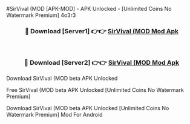 #SirVival (MOD [APK-MOD] - APK Unlocked - [Unlimited Coins No Watermark Premium] 4o3r3



<div align="center">

<h3>🔴 Download [Server1] 👉👉 <a href="https://momento.my/?title=SirVival_(MOD">SirVival (MOD Mod Apk</a></h3><br>

<h3>🔴 Download [Server2] 👉👉 <a href="https://momento.my/?title=SirVival_(MOD">SirVival (MOD Mod Apk</a></h3>
</div>



Download SirVival (MOD beta APK Unlocked

Free SirVival (MOD beta APK Unlocked [Unlimited Coins No Watermark Premium]

Download SirVival (MOD beta APK Unlocked [Unlimited Coins No Watermark Premium] Mod For Android
